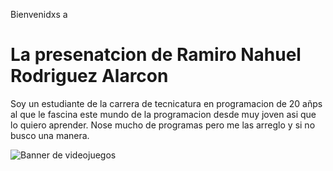 
Bienvenidxs a
# La presenatcion de Ramiro Nahuel Rodriguez Alarcon 

Soy un estudiante de la carrera de tecnicatura en programacion de 20 añps al que le fascina este mundo de la programacion desde muy joven asi que lo quiero aprender. Nose mucho de programas pero me las arreglo y si no busco una manera. 

![Banner de videojuegos](./assets/imges.jpeg)

